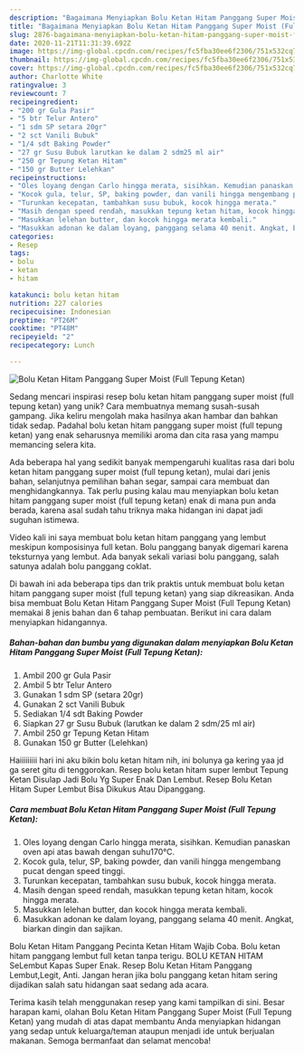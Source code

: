 ```yaml
---
description: "Bagaimana Menyiapkan Bolu Ketan Hitam Panggang Super Moist (Full Tepung Ketan), Bisa Manjain Lidah"
title: "Bagaimana Menyiapkan Bolu Ketan Hitam Panggang Super Moist (Full Tepung Ketan), Bisa Manjain Lidah"
slug: 2876-bagaimana-menyiapkan-bolu-ketan-hitam-panggang-super-moist-full-tepung-ketan-bisa-manjain-lidah
date: 2020-11-21T11:31:39.692Z
image: https://img-global.cpcdn.com/recipes/fc5fba30ee6f2306/751x532cq70/bolu-ketan-hitam-panggang-super-moist-full-tepung-ketan-foto-resep-utama.jpg
thumbnail: https://img-global.cpcdn.com/recipes/fc5fba30ee6f2306/751x532cq70/bolu-ketan-hitam-panggang-super-moist-full-tepung-ketan-foto-resep-utama.jpg
cover: https://img-global.cpcdn.com/recipes/fc5fba30ee6f2306/751x532cq70/bolu-ketan-hitam-panggang-super-moist-full-tepung-ketan-foto-resep-utama.jpg
author: Charlotte White
ratingvalue: 3
reviewcount: 7
recipeingredient:
- "200 gr Gula Pasir"
- "5 btr Telur Antero"
- "1 sdm SP setara 20gr"
- "2 sct Vanili Bubuk"
- "1/4 sdt Baking Powder"
- "27 gr Susu Bubuk larutkan ke dalam 2 sdm25 ml air"
- "250 gr Tepung Ketan Hitam"
- "150 gr Butter Lelehkan"
recipeinstructions:
- "Oles loyang dengan Carlo hingga merata, sisihkan. Kemudian panaskan oven api atas bawah dengan suhu170°C."
- "Kocok gula, telur, SP, baking powder, dan vanili hingga mengembang pucat dengan speed tinggi."
- "Turunkan kecepatan, tambahkan susu bubuk, kocok hingga merata."
- "Masih dengan speed rendah, masukkan tepung ketan hitam, kocok hingga merata."
- "Masukkan lelehan butter, dan kocok hingga merata kembali."
- "Masukkan adonan ke dalam loyang, panggang selama 40 menit. Angkat, biarkan dingin dan sajikan."
categories:
- Resep
tags:
- bolu
- ketan
- hitam

katakunci: bolu ketan hitam 
nutrition: 227 calories
recipecuisine: Indonesian
preptime: "PT26M"
cooktime: "PT48M"
recipeyield: "2"
recipecategory: Lunch

---
```



![Bolu Ketan Hitam Panggang Super Moist (Full Tepung Ketan)](https://img-global.cpcdn.com/recipes/fc5fba30ee6f2306/751x532cq70/bolu-ketan-hitam-panggang-super-moist-full-tepung-ketan-foto-resep-utama.jpg)

Sedang mencari inspirasi resep bolu ketan hitam panggang super moist (full tepung ketan) yang unik? Cara membuatnya memang susah-susah gampang. Jika keliru mengolah maka hasilnya akan hambar dan bahkan tidak sedap. Padahal bolu ketan hitam panggang super moist (full tepung ketan) yang enak seharusnya memiliki aroma dan cita rasa yang mampu memancing selera kita.

Ada beberapa hal yang sedikit banyak mempengaruhi kualitas rasa dari bolu ketan hitam panggang super moist (full tepung ketan), mulai dari jenis bahan, selanjutnya pemilihan bahan segar, sampai cara membuat dan menghidangkannya. Tak perlu pusing kalau mau menyiapkan bolu ketan hitam panggang super moist (full tepung ketan) enak di mana pun anda berada, karena asal sudah tahu triknya maka hidangan ini dapat jadi suguhan istimewa.

Video kali ini saya membuat bolu ketan hitam panggang yang lembut meskipun komposisinya full ketan. Bolu panggang banyak digemari karena teksturnya yang lembut. Ada banyak sekali variasi bolu panggang, salah satunya adalah bolu panggang coklat.


Di bawah ini ada beberapa tips dan trik praktis untuk membuat bolu ketan hitam panggang super moist (full tepung ketan) yang siap dikreasikan. Anda bisa membuat Bolu Ketan Hitam Panggang Super Moist (Full Tepung Ketan) memakai 8 jenis bahan dan 6 tahap pembuatan. Berikut ini cara dalam menyiapkan hidangannya.

<!--inarticleads1-->

##### Bahan-bahan dan bumbu yang digunakan dalam menyiapkan Bolu Ketan Hitam Panggang Super Moist (Full Tepung Ketan):

1. Ambil 200 gr Gula Pasir
1. Ambil 5 btr Telur Antero
1. Gunakan 1 sdm SP (setara 20gr)
1. Gunakan 2 sct Vanili Bubuk
1. Sediakan 1/4 sdt Baking Powder
1. Siapkan 27 gr Susu Bubuk (larutkan ke dalam 2 sdm/25 ml air)
1. Ambil 250 gr Tepung Ketan Hitam
1. Gunakan 150 gr Butter (Lelehkan)


Haiiiiiiiii hari ini aku bikin bolu ketan hitam nih, ini bolunya ga kering yaa jd ga seret gitu di tenggorokan. Resep bolu ketan hitam super lembut Tepung Ketan Disulap Jadi Bolu Yg Super Enak Dan Lembut. Resep Bolu Ketan Hitam Super Lembut Bisa Dikukus Atau Dipanggang. 

<!--inarticleads2-->

##### Cara membuat Bolu Ketan Hitam Panggang Super Moist (Full Tepung Ketan):

1. Oles loyang dengan Carlo hingga merata, sisihkan. Kemudian panaskan oven api atas bawah dengan suhu170°C.
1. Kocok gula, telur, SP, baking powder, dan vanili hingga mengembang pucat dengan speed tinggi.
1. Turunkan kecepatan, tambahkan susu bubuk, kocok hingga merata.
1. Masih dengan speed rendah, masukkan tepung ketan hitam, kocok hingga merata.
1. Masukkan lelehan butter, dan kocok hingga merata kembali.
1. Masukkan adonan ke dalam loyang, panggang selama 40 menit. Angkat, biarkan dingin dan sajikan.


Bolu Ketan Hitam Panggang Pecinta Ketan Hitam Wajib Coba. Bolu ketan hitam panggang lembut full ketan tanpa terigu. BOLU KETAN HITAM SeLembut Kapas Super Enak. Resep Bolu Ketan Hitam Panggang Lembut,Legit, Anti. Jangan heran jika bolu panggang ketan hitam sering dijadikan salah satu hidangan saat sedang ada acara. 

Terima kasih telah menggunakan resep yang kami tampilkan di sini. Besar harapan kami, olahan Bolu Ketan Hitam Panggang Super Moist (Full Tepung Ketan) yang mudah di atas dapat membantu Anda menyiapkan hidangan yang sedap untuk keluarga/teman ataupun menjadi ide untuk berjualan makanan. Semoga bermanfaat dan selamat mencoba!
